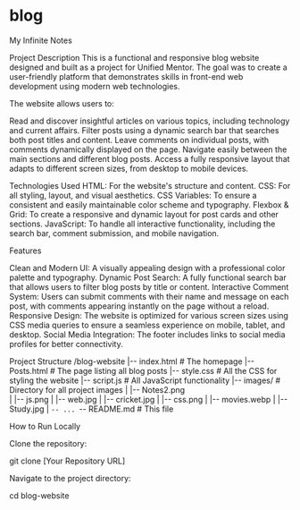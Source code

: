 # blog
My Infinite Notes

Project Description
This is a functional and responsive blog website designed and built as a project for Unified Mentor. The goal was to create a user-friendly platform that demonstrates skills in front-end web development using modern web technologies.


The website allows users to:

Read and discover insightful articles on various topics, including technology and current affairs.
Filter posts using a dynamic search bar that searches both post titles and content.
Leave comments on individual posts, with comments dynamically displayed on the page.
Navigate easily between the main sections and different blog posts.
Access a fully responsive layout that adapts to different screen sizes, from desktop to mobile devices.

Technologies Used
HTML: For the website's structure and content.
CSS: For all styling, layout, and visual aesthetics.
CSS Variables: To ensure a consistent and easily maintainable color scheme and typography.
Flexbox & Grid: To create a responsive and dynamic layout for post cards and other sections.
JavaScript: To handle all interactive functionality, including the search bar, comment submission, and mobile navigation.

Features

Clean and Modern UI: A visually appealing design with a professional color palette and typography.
Dynamic Post Search: A fully functional search bar that allows users to filter blog posts by title or content.
Interactive Comment System: Users can submit comments with their name and message on each post, with comments appearing instantly on the page without a reload.
Responsive Design: The website is optimized for various screen sizes using CSS media queries to ensure a seamless experience on mobile, tablet, and desktop.
Social Media Integration: The footer includes links to social media profiles for better connectivity.

Project Structure
/blog-website
|-- index.html          # The homepage
|-- Posts.html          # The page listing all blog posts
|-- style.css           # All the CSS for styling the website
|-- script.js           # All JavaScript functionality
|-- images/             # Directory for all project images
|   |-- Notes2.png     
|   |-- js.png
|   |-- web.jpg
|   |-- cricket.jpg
|   |-- css.png
|   |-- movies.webp
|   |-- Study.jpg
|   `-- ...
`-- README.md           # This file

How to Run Locally

Clone the repository:

git clone [Your Repository URL]

Navigate to the project directory:

cd blog-website
